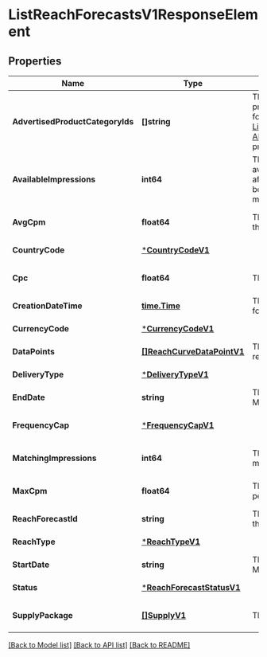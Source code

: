 # ListReachForecastsV1ResponseElement

## Properties
Name | Type | Description | Notes
------------ | ------------- | ------------- | -------------
**AdvertisedProductCategoryIds** | **[]string** | The identifiers of the advertised product categories for the forecast. Use the DSP [ListAdvertisedProductCategories API](https://advertising.amazon.com/API/docs/en-us/dsp-discovery-advertised-product-categories#tag/Discovery-Advertised-Product-Categories/operation/DspListAdvertisedProductCategoriesV1) to look up advertised product category IDs. | [optional] [default to null]
**AvailableImpressions** | **int64** | The number of impressions available for you to purchase after considering contention (G - booked demand) among the matchingImpressions | [optional] [default to null]
**AvgCpm** | **float64** | The CPM rate (cost per thousand impressions). | [optional] [default to null]
**CountryCode** | [***CountryCodeV1**](CountryCodeV1.md) |  | [default to null]
**Cpc** | **float64** | The CPC rate (cost per click). | [optional] [default to null]
**CreationDateTime** | [**time.Time**](time.Time.md) | The date time that the reach forecast was created. | [default to null]
**CurrencyCode** | [***CurrencyCodeV1**](CurrencyCodeV1.md) |  | [default to null]
**DataPoints** | [**[]ReachCurveDataPointV1**](ReachCurveDataPointV1.md) | The list of data points for the reach curve. | [default to null]
**DeliveryType** | [***DeliveryTypeV1**](DeliveryTypeV1.md) |  | [default to null]
**EndDate** | **string** | The forecast end date in YYYY-MM-DD format. | [default to null]
**FrequencyCap** | [***FrequencyCapV1**](FrequencyCapV1.md) |  | [optional] [default to null]
**MatchingImpressions** | **int64** | The number of impressions that match your targeting | [optional] [default to null]
**MaxCpm** | **float64** | The maximum CPM rate (cost per thousand impressions). | [optional] [default to null]
**ReachForecastId** | **string** | This is the unique identifier of the Reach Forecast resource. | [default to null]
**ReachType** | [***ReachTypeV1**](ReachTypeV1.md) |  | [default to null]
**StartDate** | **string** | The forecast start date in YYYY-MM-DD format. | [default to null]
**Status** | [***ReachForecastStatusV1**](ReachForecastStatusV1.md) |  | [default to null]
**SupplyPackage** | [**[]SupplyV1**](SupplyV1.md) | The combination of Ads supply. | [optional] [default to null]

[[Back to Model list]](../README.md#documentation-for-models) [[Back to API list]](../README.md#documentation-for-api-endpoints) [[Back to README]](../README.md)

